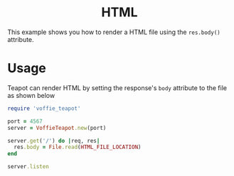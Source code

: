 <p align="center">
  <h1 align="center"><b>HTML</b></h1>
</p>

This example shows you how to render a HTML file using the `res.body()` attribute.

# Usage

Teapot can render HTML by setting the response's `body` attribute to the file as shown below

```rb
require 'voffie_teapot'

port = 4567
server = VoffieTeapot.new(port)

server.get('/') do |req, res|
  res.body = File.read(HTML_FILE_LOCATION)
end

server.listen
```
